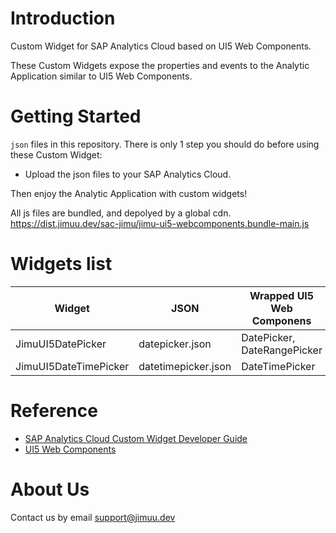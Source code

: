 # Introduction

Custom Widget for SAP Analytics Cloud based on UI5 Web Components.

These Custom Widgets expose the properties and events to the Analytic Application similar to UI5 Web Components.

# Getting Started

`json` files in this repository. There is only 1 step you should do before using these Custom Widget:

* Upload the json files to your SAP Analytics Cloud.

Then enjoy the Analytic Application with custom widgets!

All js files are bundled, and depolyed by a global cdn. https://dist.jimuu.dev/sac-jimu/jimu-ui5-webcomponents.bundle-main.js

# Widgets list

| Widget | JSON | Wrapped UI5 Web Componens |
| --- | --- | --- |
| JimuUI5DatePicker | datepicker.json | DatePicker, DateRangePicker |
| JimuUI5DateTimePicker | datetimepicker.json | DateTimePicker |

# Reference

* [SAP Analytics Cloud Custom Widget Developer Guide](https://help.sap.com/docs/SAP_ANALYTICS_CLOUD/0ac8c6754ff84605a4372468d002f2bf/75311f67527c41638ceb89af9cd8af3e.html?locale=en-US)
* [UI5 Web Components](https://sap.github.io/ui5-webcomponents/playground/components)

# About Us

Contact us by email support@jimuu.dev
